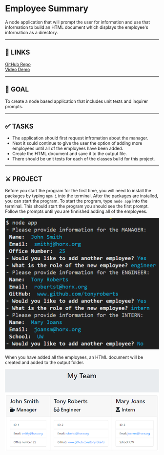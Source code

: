 <!-- id: ZEZP8C, version: 1.0.0 -->
# Employee Summary
A node application that will prompt the user for information and use that information to build an HTML document which displays the employee's information as a directory.

---
## 📌 LINKS
[GitHub Repo](https://github.com/ToMakPo/UWCB-10-Employee-Summary)<br>
[Video Demo](https://tomakpo.github.io/UWCB-10-Employee-Summary/)

---
## 🎯 GOAL
To create a node based application that includes unit tests and inquirer prompts.

---
## ✅ TASKS
- The application should first request infromation about the manager.
- Next it sould continue to give the user the option of adding more employees until all of the employees have been added.
- Create the HTML document and save it to the output file.
- There should be unit tests for each of the classes build for this project.

---
## ⚔️ PROJECT

Before you start the program for the first time, you will need to install the packages by typing `npm i` into the terminal. After the packages are installed, you can start the program.
To start the program, type `node app` into the terminal. This should start the program you should see the first prompt. Follow the prompts until you are finnished adding all of the employees.

![screenshot of the input](./assets/images/screenshot-input.png)

When you have added all the employees, an HTML document will be created and added to the output folder.

![screenshot of the output](./assets/images/screenshot-output.png)
